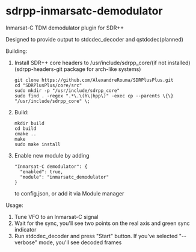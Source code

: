 # sdrpp-inmarsatc-demodulator
Inmarsat-C TDM demodulator plugin for SDR++

Designed to provide output to stdcdec_decoder and qstdcdec(planned)

Building:
  1.  Install SDR++ core headers to /usr/include/sdrpp_core/(if not installed) (sdrpp-headers-git package for arch-like systems)

          git clone https://github.com/AlexandreRouma/SDRPlusPlus.git
          cd "SDRPlusPlus/core/src"
          sudo mkdir -p "/usr/include/sdrpp_core"
          sudo find . -regex ".*\.\(h\|hpp\)" -exec cp --parents \{\} "/usr/include/sdrpp_core" \;

  2.  Build:

          mkdir build
          cd build
          cmake ..
          make
          sudo make install

  4.  Enable new module by adding

          "Inmarsat-C demodulator": {
            "enabled": true,
            "module": "inmarsatc_demodulator"
          }

      to config.json, or add it via Module manager

Usage:
  1.  Tune VFO to an Inmarsat-C signal
  2.  Wait for the sync, you'll see two points on the real axis and green sync indicator
  3.  Run stdcdec_decoder and press "Start" button. If you've selected "--verbose" mode, you'll see decoded frames
